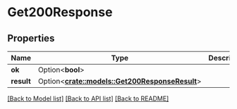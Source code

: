 # Get200Response

## Properties

Name | Type | Description | Notes
------------ | ------------- | ------------- | -------------
**ok** | Option<**bool**> |  | [optional]
**result** | Option<[**crate::models::Get200ResponseResult**](get_200_response_result.md)> |  | [optional]

[[Back to Model list]](../README.md#documentation-for-models) [[Back to API list]](../README.md#documentation-for-api-endpoints) [[Back to README]](../README.md)


